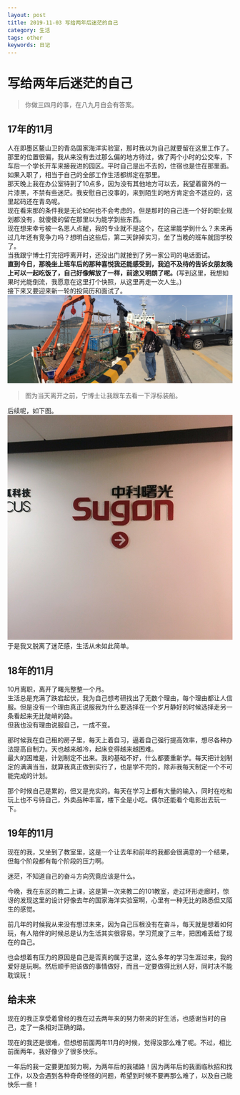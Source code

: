 ```yaml
---
layout: post
title: 2019-11-03 写给两年后迷茫的自己
category: 生活
tags: other
keywords: 日记
---
```

# 写给两年后迷茫的自己
>你做三四月的事，在八九月自会有答案。

## 17年的11月
人在即墨区鳌山卫的青岛国家海洋实验室，那时我以为自己就要留在这里工作了。  
那里的位置很偏，我从来没有去过那么偏的地方待过，做了两个小时的公交车，下车后一个学长开车来接我进的园区。平时自己是出不去的，住宿也是住在那里面。如果入职了，相当于自己的全部工作生活都绑定在那里。  
那天晚上我在办公室待到了10点多，因为没有其他地方可以去，我望着窗外的一片漆黑，不禁有些迷茫。我安慰自己没事的，来到陌生的地方肯定会不适应的，这里起码还在青岛呢。   
现在看来那的条件我是无论如何也不会考虑的，但是那时的自己连一个好的职业规划都没有，就傻傻的留在那里以为能学到些东西。  
现在想来幸亏被一名恩人点醒，我的专业就不是这个，在这里能学到什么？未来再过几年还有竞争力吗？想明白这些后，第二天辞掉实习，坐了当晚的班车就回学校了。   
当我跟宁博士打完招呼离开时，还没出门就接到了另一家公司的电话面试。   
__直到今日，那晚坐上班车后的那种喜悦我还能感受到，我迫不及待的告诉女朋友晚上可以一起吃饭了，自己好像解放了一样，前途又明朗了呢。__(写到这里，我想如果时光能倒流，我愿意在这里打个快照，从这里再走一次人生。)  
接下来又要迎来新一轮的投简历和面试了。
![](/assets/img/daily/ocean.jpg )
>图为当天离开之前，宁博士让我跟车去看一下浮标装船。


后续呢，如下图。
![](/assets/img/daily/sugon.jpg)
于是我又脱离了迷茫感，生活从未如此简单。

## 18年的11月

10月离职，离开了曙光整整一个月。  
生活总是充满了跌宕起伏，我为自己想考研找出了无数个理由，每个理由都让人信服。但是没有一个理由真正说服我为什么要选择在一个岁月静好的时候选择走另一条看起来无比陡峭的路。  
但我也没有理由说服自己，一成不变。

那时候我在自己租的房子里，每天上着自习，逼着自己强行提高效率，想尽各种办法提高自制力。天也越来越冷，起床变得越来越困难。  
最大的困难是，计划制定不出来。我的基础不好，什么都要重新学。每天把计划制定的满满当当，就算我真正做到实行了，也是学不完的，除非我每天制定一个不可能完成的计划。  

那个时候自己是累的，但又是充实的。每天在学习上都有大量的输入，同时在吃和玩上也不亏待自己，外卖品种丰富，楼下全是小吃。偶尔还能看个电影出去玩一下。

## 19年的11月
现在的我，又坐到了教室里，这是一个让去年和前年的我都会很满意的一个结果，但每个阶段都有每个阶段的压力啊。

迷茫，不知道自己的奋斗方向究竟应该是什么。

今晚，我在东区的教二上课，这是第一次来教二的101教室，走过环形走廊时，惊讶的发现这里的设计好像去年的国家海洋实验室啊，心里有一种无比的熟悉但又陌生的感觉。

前几年的时候我从来没有想过未来，因为自己压根没有在奋斗，每天就是想着如何玩，有人陪伴的时候总是认为生活其实很容易。学习荒废了三年，把困难丢给了现在的自己。

也会想着有压力的原因是自己是否真的属于这里，这么多年的学习生涯过来，我的爱好是玩啊。然后顺手把该做的事情做好，而且一定要做得比别人好，同时决不能耽误玩！


## 给未来

现在的我正享受着曾经的我在过去两年来的努力带来的好生活，也感谢当时的自己，走了一条相对正确的路。

现在的我还是很难，但想想前面两年11月的时候，觉得没那么难了呢。不过，相比前面两年，我好像少了很多快乐。

一年后的我一定要更加努力啊，为两年后的我铺路！因为两年后的我面临秋招和找工作，以及会遇到各种奇奇怪怪的问题，希望到时候不要再那么难了，以及自己能快乐一些！

